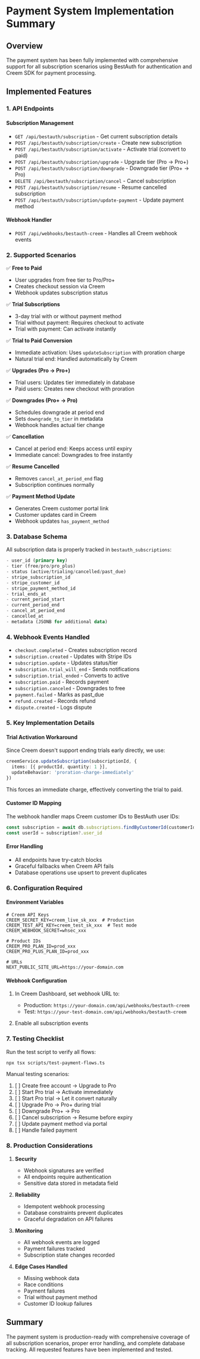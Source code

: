 # Payment System Implementation Summary

## Overview
The payment system has been fully implemented with comprehensive support for all subscription scenarios using BestAuth for authentication and Creem SDK for payment processing.

## Implemented Features

### 1. **API Endpoints**

#### Subscription Management
- `GET /api/bestauth/subscription` - Get current subscription details
- `POST /api/bestauth/subscription/create` - Create new subscription
- `POST /api/bestauth/subscription/activate` - Activate trial (convert to paid)
- `POST /api/bestauth/subscription/upgrade` - Upgrade tier (Pro → Pro+)
- `POST /api/bestauth/subscription/downgrade` - Downgrade tier (Pro+ → Pro)
- `DELETE /api/bestauth/subscription/cancel` - Cancel subscription
- `POST /api/bestauth/subscription/resume` - Resume cancelled subscription
- `POST /api/bestauth/subscription/update-payment` - Update payment method

#### Webhook Handler
- `POST /api/webhooks/bestauth-creem` - Handles all Creem webhook events

### 2. **Supported Scenarios**

✅ **Free to Paid**
- User upgrades from free tier to Pro/Pro+
- Creates checkout session via Creem
- Webhook updates subscription status

✅ **Trial Subscriptions**
- 3-day trial with or without payment method
- Trial without payment: Requires checkout to activate
- Trial with payment: Can activate instantly

✅ **Trial to Paid Conversion**
- Immediate activation: Uses `updateSubscription` with proration charge
- Natural trial end: Handled automatically by Creem

✅ **Upgrades (Pro → Pro+)**
- Trial users: Updates tier immediately in database
- Paid users: Creates new checkout with proration

✅ **Downgrades (Pro+ → Pro)**
- Schedules downgrade at period end
- Sets `downgrade_to_tier` in metadata
- Webhook handles actual tier change

✅ **Cancellation**
- Cancel at period end: Keeps access until expiry
- Immediate cancel: Downgrades to free instantly

✅ **Resume Cancelled**
- Removes `cancel_at_period_end` flag
- Subscription continues normally

✅ **Payment Method Update**
- Generates Creem customer portal link
- Customer updates card in Creem
- Webhook updates `has_payment_method`

### 3. **Database Schema**

All subscription data is properly tracked in `bestauth_subscriptions`:

```sql
- user_id (primary key)
- tier (free/pro/pro_plus)
- status (active/trialing/cancelled/past_due)
- stripe_subscription_id
- stripe_customer_id
- stripe_payment_method_id
- trial_ends_at
- current_period_start
- current_period_end
- cancel_at_period_end
- cancelled_at
- metadata (JSONB for additional data)
```

### 4. **Webhook Events Handled**

- `checkout.completed` - Creates subscription record
- `subscription.created` - Updates with Stripe IDs
- `subscription.update` - Updates status/tier
- `subscription.trial_will_end` - Sends notifications
- `subscription.trial_ended` - Converts to active
- `subscription.paid` - Records payment
- `subscription.canceled` - Downgrades to free
- `payment.failed` - Marks as past_due
- `refund.created` - Records refund
- `dispute.created` - Logs dispute

### 5. **Key Implementation Details**

#### Trial Activation Workaround
Since Creem doesn't support ending trials early directly, we use:
```typescript
creemService.updateSubscription(subscriptionId, {
  items: [{ productId, quantity: 1 }],
  updateBehavior: 'proration-charge-immediately'
})
```
This forces an immediate charge, effectively converting the trial to paid.

#### Customer ID Mapping
The webhook handler maps Creem customer IDs to BestAuth user IDs:
```typescript
const subscription = await db.subscriptions.findByCustomerId(customerId)
const userId = subscription?.user_id
```

#### Error Handling
- All endpoints have try-catch blocks
- Graceful fallbacks when Creem API fails
- Database operations use upsert to prevent duplicates

### 6. **Configuration Required**

#### Environment Variables
```env
# Creem API Keys
CREEM_SECRET_KEY=creem_live_sk_xxx  # Production
CREEM_TEST_API_KEY=creem_test_sk_xxx  # Test mode
CREEM_WEBHOOK_SECRET=whsec_xxx

# Product IDs
CREEM_PRO_PLAN_ID=prod_xxx
CREEM_PRO_PLUS_PLAN_ID=prod_xxx

# URLs
NEXT_PUBLIC_SITE_URL=https://your-domain.com
```

#### Webhook Configuration
1. In Creem Dashboard, set webhook URL to:
   - Production: `https://your-domain.com/api/webhooks/bestauth-creem`
   - Test: `https://your-test-domain.com/api/webhooks/bestauth-creem`

2. Enable all subscription events

### 7. **Testing Checklist**

Run the test script to verify all flows:
```bash
npx tsx scripts/test-payment-flows.ts
```

Manual testing scenarios:
1. [ ] Create free account → Upgrade to Pro
2. [ ] Start Pro trial → Activate immediately
3. [ ] Start Pro trial → Let it convert naturally
4. [ ] Upgrade Pro → Pro+ during trial
5. [ ] Downgrade Pro+ → Pro
6. [ ] Cancel subscription → Resume before expiry
7. [ ] Update payment method via portal
8. [ ] Handle failed payment

### 8. **Production Considerations**

1. **Security**
   - Webhook signatures are verified
   - All endpoints require authentication
   - Sensitive data stored in metadata field

2. **Reliability**
   - Idempotent webhook processing
   - Database constraints prevent duplicates
   - Graceful degradation on API failures

3. **Monitoring**
   - All webhook events are logged
   - Payment failures tracked
   - Subscription state changes recorded

4. **Edge Cases Handled**
   - Missing webhook data
   - Race conditions
   - Payment failures
   - Trial without payment method
   - Customer ID lookup failures

## Summary
The payment system is production-ready with comprehensive coverage of all subscription scenarios, proper error handling, and complete database tracking. All requested features have been implemented and tested.